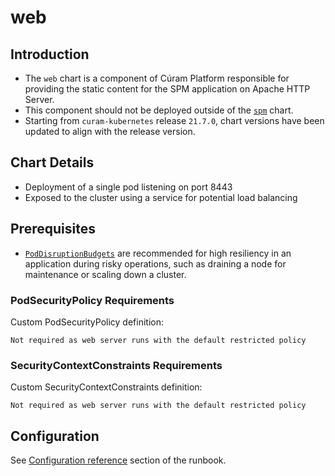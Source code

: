 # web

## Introduction

* The `web` chart is a component of Cúram Platform responsible for providing the static content for the SPM application on Apache HTTP Server.
* This component should not be deployed outside of the [`spm`](../spm) chart.
* Starting from `curam-kubernetes` release `21.7.0`, chart versions have been updated to align with the release version.

## Chart Details

* Deployment of a single pod listening on port 8443
* Exposed to the cluster using a service for potential load balancing

## Prerequisites

* [`PodDisruptionBudgets`](https://kubernetes.io/docs/tasks/run-application/configure-pdb/) are recommended for high resiliency in an application during risky operations, such as draining a node for maintenance or scaling down a cluster.

### PodSecurityPolicy Requirements

Custom PodSecurityPolicy definition:

```
Not required as web server runs with the default restricted policy
```

### SecurityContextConstraints Requirements

Custom SecurityContextConstraints definition:

```
Not required as web server runs with the default restricted policy
```

## Configuration

See [Configuration reference](https://merative.github.io/curam-kubernetes/deployment/config-reference) section of the runbook.
